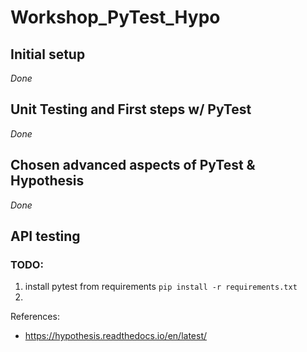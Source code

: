 # Workshop_PyTest_Hypo

## Initial setup
 *Done*
## Unit Testing and First steps w/ PyTest
 *Done*
## Chosen advanced aspects of PyTest & Hypothesis
 *Done*
## API testing
### TODO:
1. install pytest from requirements
   `pip install -r requirements.txt`
2. 

References:

- https://hypothesis.readthedocs.io/en/latest/